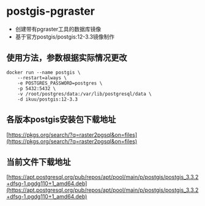 # postgis-pgraster
- 创建带有pgraster工具的数据库镜像
- 基于官方postgis/postgis:12-3.3镜像制作
## 使用方法，参数根据实际情况更改
```
docker run --name postgis \
    --restart=always \
    -e POSTGRES_PASSWORD=postgres \
    -p 5432:5432 \
    -v /root/postgres/data:/var/lib/postgresql/data \
    -d ikuu/postgis:12-3.3
```
## 各版本postgis安装包下载地址
[https://pkgs.org/search/?q=raster2pgsql&on=files](https://pkgs.org/search/?q=raster2pgsql&on=files)
## 当前文件下载地址
[https://apt.postgresql.org/pub/repos/apt/pool/main/p/postgis/postgis_3.3.2+dfsg-1.pgdg110+1_amd64.deb](https://apt.postgresql.org/pub/repos/apt/pool/main/p/postgis/postgis_3.3.2+dfsg-1.pgdg110+1_amd64.deb)
